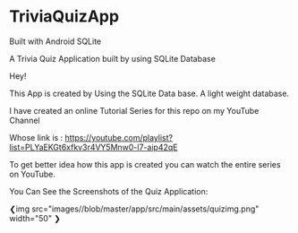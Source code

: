 # TriviaQuizApp
Built with Android SQLite

A Trivia Quiz Application built by using SQLite Database

Hey!

This App is created by Using the SQLite Data base. A light weight database.

I have created an online Tutorial Series for this repo on my YouTube Channel

Whose link is : https://youtube.com/playlist?list=PLYaEKGt6xfkv3r4VY5Mnw0-l7-aip42qE

To get better idea how this app is created you can watch the entire series on YouTube.

You Can See the Screenshots of the Quiz Application:

❮img src="images//blob/master/app/src/main/assets/quizimg.png" width="50" ❯
